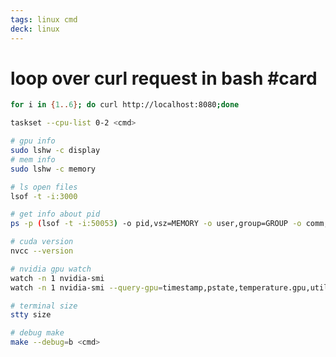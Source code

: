 ```yaml
---
tags: linux cmd
deck: linux
---
```


# loop over curl request in bash #card
<!-- 1700192244031 99c6cc910d2c8dcb65a1a5edc973332e -->

```bash
for i in {1..6}; do curl http://localhost:8080;done
```

```bash
taskset --cpu-list 0-2 <cmd>

# gpu info
sudo lshw -c display
# mem info
sudo lshw -c memory

# ls open files
lsof -t -i:3000

# get info about pid
ps -p (lsof -t -i:50053) -o pid,vsz=MEMORY -o user,group=GROUP -o comm,args=ARGS

# cuda version
nvcc --version

# nvidia gpu watch
watch -n 1 nvidia-smi
watch -n 1 nvidia-smi --query-gpu=timestamp,pstate,temperature.gpu,utilization.gpu,utilization.memory,memory.total,memory.free,memory.used --format=csv

# terminal size
stty size

# debug make
make --debug=b <cmd>
```
